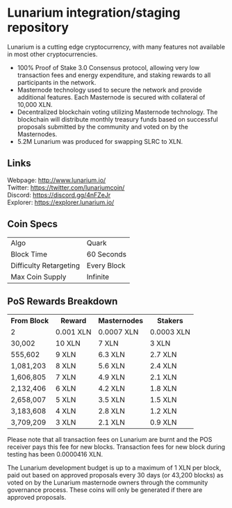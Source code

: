 Lunarium integration/staging repository
=====================================

Lunarium is a cutting edge cryptocurrency, with many features not available in most other cryptocurrencies.
- 100% Proof of Stake 3.0 Consensus protocol, allowing very low transaction fees and energy expenditure, and staking rewards to all participants in the network.
- Masternode technology used to secure the network and provide additional features. Each Masternode is secured with collateral of 10,000 XLN.
- Decentralized blockchain voting utilizing Masternode technology. The blockchain will distribute monthly treasury funds based on successful proposals submitted by the community and voted on by the Masternodes.
- 5.2M Lunarium was produced for swapping SLRC to XLN. 

## Links ##

Webpage: http://www.lunarium.io/  
Twitter: https://twitter.com/lunariumcoin/  
Discord: https://discord.gg/4nFZeJr  
Explorer: https://explorer.lunarium.io/  

## Coin Specs ##
<table>
<tr><td>Algo</td><td>Quark</td></tr>
<tr><td>Block Time</td><td>60 Seconds</td></tr>
<tr><td>Difficulty Retargeting</td><td>Every Block</td></tr>
<tr><td>Max Coin Supply</td><td>Infinite</td></tr>
</table>

## PoS Rewards Breakdown ##

<table>
<th>From Block</th><th>Reward</th><th>Masternodes</th><th>Stakers</th>
<tr><td>2</td><td>0.001 XLN</td><td>0.0007 XLN</td><td>0.0003 XLN</td></tr>
<tr><td>30,002</td><td>10 XLN</td><td>7 XLN</td><td>3 XLN</td></tr>
<tr><td>555,602</td><td>9 XLN</td><td>6.3 XLN</td><td>2.7 XLN</td></tr>
<tr><td>1,081,203</td><td>8 XLN</td><td>5.6 XLN</td><td>2.4 XLN</td></tr>
<tr><td>1,606,805</td><td>7 XLN</td><td>4.9 XLN</td><td>2.1 XLN</td></tr>
<tr><td>2,132,406</td><td>6 XLN</td><td>4.2 XLN</td><td>1.8 XLN</td></tr>
<tr><td>2,658,007</td><td>5 XLN</td><td>3.5 XLN</td><td>1.5 XLN</td></tr>
<tr><td>3,183,608</td><td>4 XLN</td><td>2.8 XLN</td><td>1.2 XLN</td></tr>
<tr><td>3,709,209</td><td>3 XLN</td><td>2.1 XLN</td><td>0.9 XLN</td></tr>
</table>

Please note that all transaction fees on Lunarium are burnt and the POS receiver pays this fee for new blocks. Transaction fees for new block during testing has been 0.0000416 XLN. 

The Lunarium development budget is up to a maximum of 1 XLN per block, paid out based on approved proposals every 30 days (or 43,200 blocks) as voted on by the Lunarium masternode owners through the community governance process. These coins will only be generated if there are approved proposals.

